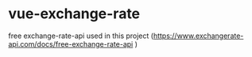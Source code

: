 # vue-exchange-rate
free exchange-rate-api used in this project (https://www.exchangerate-api.com/docs/free-exchange-rate-api )

